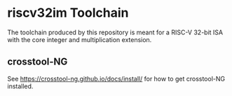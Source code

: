# riscv32im Toolchain

The toolchain produced by this repository is meant for a RISC-V 32-bit ISA with the core integer and multiplication extension.

## crosstool-NG

See https://crosstool-ng.github.io/docs/install/ for how to get crosstool-NG installed.


